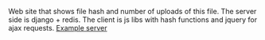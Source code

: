 Web site that shows file hash and number of uploads of this file.
The server side is django + redis.
The client is js libs with hash functions and jquery for ajax requests.
<a href = "http://54.70.184.35">Example server</a>
